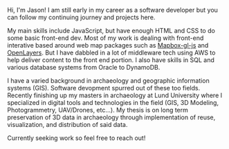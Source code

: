Hi, I'm Jason! I am still early in my career as a software developer but you can follow my continuing journey and projects here.

My main skills include JavaScript, but have enough HTML and CSS to do some basic front-end dev. Most of my work is dealing with front-end interative based around web map packages such as [Mapbox-gl-js](https://github.com/mapbox/mapbox-gl-js) and [OpenLayers](https://github.com/openlayers/openlayers). But I have dabbled in a lot of middleware tech using AWS to help deliver content to the front end portion. I also have skills in SQL and various database systems from Oracle to DynamoDB.

I have a varied background in archaeology and geographic information systems (GIS). Software devopment spurred out of these too fields. Recently finishing up my masters in archaeology at Lund University where I specialized in digital tools and technologies in the field (GIS, 3D Modeling, Photogrammetry, UAV/Drones, etc...). My thesis is on long term preservation of 3D data in archaeology through implementation of reuse, visualization, and distribution of said data.

Currently seeking work so feel free to reach out!
